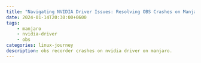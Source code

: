 ```yaml
---
title: "Navigating NVIDIA Driver Issues: Resolving OBS Crashes on Manjaro"
date: 2024-01-14T20:30:00+0600
tags:
    - manjaro
    - nvidia-driver
    - obs
categories: linux-journey
description: obs recorder crashes on nvidia driver on manjaro. 
---
```


